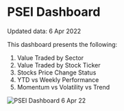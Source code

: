 # PSEI Dashboard
Updated data: 6 Apr 2022

This dashboard presents the following:
1. Value Traded by Sector
2. Value Traded by Stock Ticker
3. Stocks Price Change Status
4. YTD vs Weekly Performance
5. Momentum vs Volatility vs Trend

![PSEI Dashboard 6 Apr 22](https://user-images.githubusercontent.com/103119533/162135876-2d5ba3aa-b33d-4992-91e0-f2f852677ca8.PNG)
